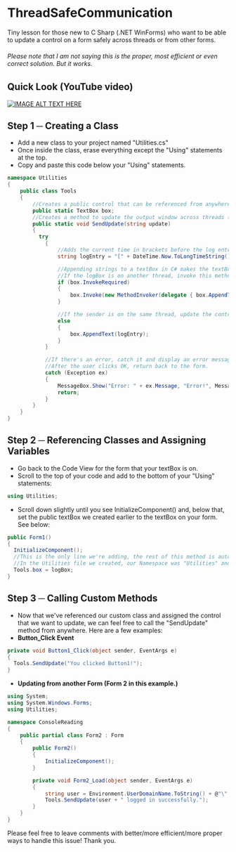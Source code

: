 # ThreadSafeCommunication
Tiny lesson for those new to C Sharp (.NET WinForms) who want to be able to update a control on a form safely across threads or from other forms.

###### Please note that I am not saying this is the proper, most efficient or even correct solution. But it works.

## Quick Look (YouTube video)
[![IMAGE ALT TEXT HERE](http://img.youtube.com/vi/kDCWCpPU4WM/0.jpg)](http://www.youtube.com/watch?v=kDCWCpPU4WM)

## Step 1 ─ Creating a Class
* Add a new class to your project named "Utilities.cs"
* Once inside the class, erase everything except the "Using" statements at the top.
* Copy and paste this code below your "Using" statements.
  
```csharp
namespace Utilities
{
    public class Tools
    {
        //Creates a public control that can be referenced from anywhere within this project.
        public static TextBox box;
        //Creates a method to update the output window across threads (accepts a string argument)
        public static void SendUpdate(string update)
        {  
          try
            {
                //Adds the current time in brackets before the log entry so that it looks nice.
                string logEntry = "[" + DateTime.Now.ToLongTimeString() + "] ─ " + update.Trim() + Environment.NewLine;

                //Appending strings to a textBox in C# makes the textBox automatically scroll to the bottom (most recent entry.)
                //If the logBox is on another thread, invoke this method and append the text
                if (box.InvokeRequired)
                {
                    box.Invoke(new MethodInvoker(delegate { box.AppendText(logEntry); }));
                }

                //If the sender is on the same thread, update the control normally
                else
                {
                    box.AppendText(logEntry);
                }
            }

            //If there's an error, catch it and display an error message.
            //After the user clicks OK, return back to the form.
            catch (Exception ex)
            {
                MessageBox.Show("Error: " + ex.Message, "Error!", MessageBoxButtons.OK, MessageBoxIcon.Error);
                return;
            }
        }
    }
}
```
## Step 2 ─ Referencing Classes and Assigning Variables
* Go back to the Code View for the form that your textBox is on.
* Scroll to the top of your code and add to the bottom of your "Using" statements:
```csharp
using Utilities;
```
* Scroll down slightly until you see InitializeComponent() and, below that, set the public textBox we created earlier to the textBox on your form. See below:
```csharp
public Form1()
{
  InitializeComponent();
  //This is the only line we're adding, the rest of this method is automatically generated by Visual Studio.
  //In the Utilities file we created, our Namespace was "Utilities" and our Public Class was called "Tools." It may seem that you'd call this code by writing "Utilities.Tools.box," we've already made our reference to "Utilities" in the "Using" statement.
  Tools.box = logBox; 
}
```
## Step 3 ─ Calling Custom Methods
* Now that we've referenced our custom class and assigned the control that we want to update, we can feel free to call the "SendUpdate" method from anywhere. Here are a few examples:
* **Button_Click Event**
```csharp
private void Button1_Click(object sender, EventArgs e)
{   
  Tools.SendUpdate("You clicked Button1!");
}
```
* **Updating from another Form (Form 2 in this example.)**
```csharp
using System;
using System.Windows.Forms;
using Utilities;

namespace ConsoleReading
{
    public partial class Form2 : Form
    {
        public Form2()
        {
            InitializeComponent();
        }

        private void Form2_Load(object sender, EventArgs e)
        {
            string user = Environment.UserDomainName.ToString() + @"\" + Environment.UserName.ToString();
            Tools.SendUpdate(user + " logged in successfully.");
        }
    }
}
```

Please feel free to leave comments with better/more efficient/more proper ways to handle this issue! 
Thank you.
